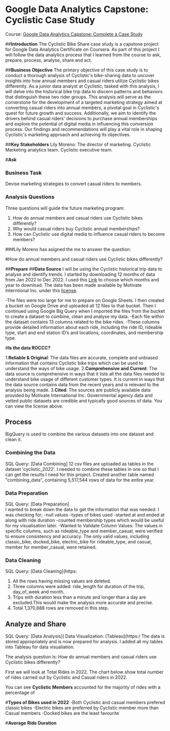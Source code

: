 # Google Data Analytics Capstone: Cyclistic Case Study
Course: [Google Data Analytics Capstone: Complete a Case Study](https://www.coursera.org/learn/google-data-analytics-capstone)


##**Introduction**
The Cyclistic Bike Share case study is a capstone project for Google Data Analytics Certificate on Coursera.
As part of this project I will follow the data analytics process that I learned from the course to ask, prepare, process, analyse, share and act.


##**Business Objective**
The primary objective of this case study is to conduct a thorough analysis of Cyclistic's bike-sharing data to uncover insights into how annual members and casual riders utilize Cyclistic bikes differently. As a junior data analyst at Cyclistic, tasked with this analysis, I will delve into the historical bike trip data to discern patterns and behaviors that distinguish these two rider groups. This analysis will serve as the cornerstone for the development of a targeted marketing strategy aimed at converting casual riders into annual members, a pivotal goal in Cyclistic's quest for future growth and success. Additionally, we aim to identify the drivers behind casual riders' decisions to purchase annual memberships and explore the potential of digital media in influencing this conversion process. Our findings and recommendations will play a vital role in shaping Cyclistic's marketing approach and achieving its objectives.

##**Key Stakeholders**
Lily Moreno: The director of marketing.
Cyclistic Marketing analytics team.
Cyclistic executive team.

#**Ask**

### Business Task
Devise marketing strategies to convert casual riders to members.
### Analysis Questions
Three questions will guide the future marketing program:  
1. How do annual members and casual riders use Cyclistic bikes differently?  
2. Why would casual riders buy Cyclistic annual memberships?  
3. How can Cyclistic use digital media to influence casual riders to become members?

###Lily Moreno has asigned the me to answer the question: 

#How do annual members and casual riders use Cyclistic bikes differently?

##**Prepare**
##**Data Source**
I will be using the Cyclistic historical trip data to analyse and identify trends. I started by downloading 12 months of data from Jan 2022 to Dec 2022.
I used this [Link](https://divvy-tripdata.s3.amazonaws.com/index.html) to choose which months and year to download.
The data has been made available by Motivate Interntional Inc. under this [license](https://divvybikes.com/data-license-agreement).

-The files were too large for me to prepare on Google Sheets. I then created a bucket on Google Drive and uploaded all 12 files to that bucket. Then I continued using Google Big Query when I imported the files from the bucket to create a dataset to combine, clean and analyse my data.
-Each file within the dataset contains 13 columns related to the bike rides.
-These columns provide detailed information about each ride, including the ride ID, rideable type, start and end station ID’s and locations, coordinates, and membership type.

#**Is the data ROCCC?**

1.**Reliable & Original**: The data files are accurate, complete and unbiased information that contains Cyclistic bike trips which can be used to understand the ways of bike usage.
2.**Comprehensive and Current**: The data source is comprehensive in ways that it lists all the data files needed to understand bike usage of different customer types. It is current in ways that the data source contains data from the recent years and is relevant to the analysis being made.
3.**Cited**: The sources are publicly available data provided by Motivate International Inc. Governmental agency data and vetted public datasets are credible and typically good sources of data. You can view the license above.

## Process
BigQuery is used to combine the various datasets into one dataset and clean it.    

### Combining the Data
SQL Query: [Data Combining]
12 csv files are uploaded as tables in the dataset 'cyclistic_2022'. I needed to combine these tables in one so that I can get the results I need for this project. Created another table named "combining_data", containing 5,517,544 rows of data for the entire year. 
### Data Preparation
SQL Query: [Data Preparation]  
I wanted to break down the data to get the information that was needed.
I was checking for;
-null values
-types of bikes used
-started at and ended at along with ride duration 
-counted membership types which would be useful for my visualisation later. 
-Wanted to Validate Column Values: The values in specific columns, such as rideable_type and member_casual, were verified to ensure consistency and accuracy. The only valid values, including classic_bike, docked_bike, electric_bike for rideable_type, and casual, member for member_casual, were retained.



### Data Cleaning
SQL Query: [Data Cleaning](https: 
1. All the rows having missing values are deleted.  
2. Three columns were added: ride_length for duration of the trip, day_of_week and month.  
3. Trips with duration less than a minute and longer than a day are excluded.This would make the analysis more accurate and precise.
4. Total 1,370,888 rows are removed in this step.


## Analyze and Share
SQL Query: [Data Analysis]( 
Data Visualization: [Tableau](https:/ 
The data is stored appropriately and is now prepared for analysis. I added all my tables into Tableau for data visualiation.

The analysis question is: How do annual members and casual riders use Cyclistic bikes differently? 

First we will look at Total Rides in 2022.
The chart below show total number of rides carried out by Cyclistic and Casual riders in 2022.









You can see **Cyclistic Members** accounted for the majority of rides with a percentage of 

#**Types of Bikes used in 2022**
-Both Cyclistic and casual members prefered classic bikes 
-Electric bikes are preferred by Cyclistic member more than Casual members
-Docked bikes are the least favourite


#**Average Ride Duration**


